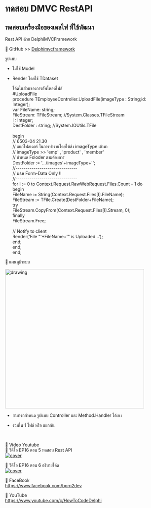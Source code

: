 # ทดสอบ DMVC RestAPI
## ทดสอบเครื่องมือของเดลไฟ ที่ใช้พัฒนา
Rest API ด้วย DelphiMVCFramework <BR>

📌 GitHub >> [Delphimvcframework](https://github.com/danieleteti/delphimvcframework)    
  
รูปแบบ
- ไม่ใช้ Model  
- Render โดยใช้ TDataset

    โค้ดในส่วนของการอัพโหลดไฟล์ <BR>
    #UploadFile <BR>
    procedure TEmployeeController.UploadFile(imageType : String;id: Integer);<BR>
    var FileName: string;<BR>
        FileStream: TFileStream; //System.Classes.TFileStream<BR>
        I : Integer;<BR>
        DestFolder : string; //System.IOUtils.TFile<BR>
    <BR>
    begin<BR>
        // 6503-04 21.30<BR>
        // แยกโฟลเดอร์ ในการทำงานโดยให้ส่ง imageType เข้ามา<BR>
	    // imageType >> 'emp' , 'product' , 'member'<BR>
        // กำหนด Foloder ตามต้องการ<BR>
	    DestFolder := '...\images\'+imageType+'\';<BR>
        //-------------------------------<BR>
        // use Form-Data Only !!<BR>
        //-------------------------------<BR>
  	    for I := 0 to Context.Request.RawWebRequest.Files.Count - 1 do<BR>
  	        begin<BR>
    		    FileName := String(Context.Request.Files[I].FileName);<BR>
    		    FileStream := TFile.Create(DestFolder+FileName);<BR>
    		    try<BR>
      			    FileStream.CopyFrom(Context.Request.Files[I].Stream, 0);<BR>
    		    finally<BR>
      			    FileStream.Free;<BR>
                    <BR>
                    // Notify to client<BR>
                    Render('File "'+FileName+'" is Uploaded ..');<BR>
    		    end;<BR>
  		    end;<BR>
        end;<BR>



🔷 แผนภูมิระบบ<BR>

<img src="https://user-images.githubusercontent.com/6521378/156784812-e15176d8-fa5f-4d66-ab73-9e52fcd8b8d5.png" alt="drawing" width="450"/>

* สามารถกำหนด รูปแบบ Controller และ Method.Handler ได้เอง
- รวมใน 1 ไฟล์ หรือ แยกกัน



<BR>

🔷 Video Youtube <BR>
📌 วีดีโอ EP16 ตอน 5 ทดสอบ Rest API <BR>
[![cover](http://img.youtube.com/vi/f44fSrBcUXM/0.jpg)](http://www.youtube.com/watch?v=f44fSrBcUXM "Click to Play Video")

  
📌 วีดีโอ EP16 ตอน 6 อธิบายโค้ด <BR>
[![cover](http://img.youtube.com/vi/n6vTwOf1lz0/0.jpg)](http://www.youtube.com/watch?v=n6vTwOf1lz0 "Click to Play Video")

  
🔷 FaceBook <BR>
https://www.facebook.com/born2dev

🔷 YouTube <BR>
https://www.youtube.com/c/HowToCodeDelphi
